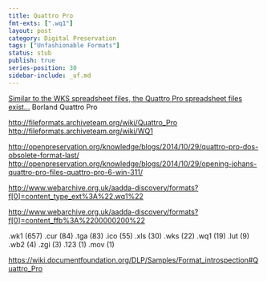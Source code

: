 ```yaml
---
title: Quattro Pro
fmt-exts: [".wq1"]
layout: post
category: Digital Preservation
tags: ["Unfashionable Formats"]
status: stub
publish: true
series-position: 30
sidebar-include: _uf.md
---
```


[Similar to the WKS spreadsheet files, the Quattro Pro spreadsheet files exist...](http://www.fileformat.info/mirror/corion/#WQ1) Borland Quattro Pro

http://fileformats.archiveteam.org/wiki/Quattro_Pro
http://fileformats.archiveteam.org/wiki/WQ1

http://openpreservation.org/knowledge/blogs/2014/10/29/quattro-pro-dos-obsolete-format-last/
http://openpreservation.org/knowledge/blogs/2014/10/29/opening-johans-quattro-pro-files-quattro-pro-6-win-311/

http://www.webarchive.org.uk/aadda-discovery/formats?f[0]=content_type_ext%3A%22.wq1%22


http://www.webarchive.org.uk/aadda-discovery/formats?f[0]=content_ffb%3A%2200000200%22

.wk1 (657)
.cur (84)
.tga (83)
.ico (55)
.xls (30)
.wks (22)
.wq1 (19)
.lut (9)
.wb2 (4)
.zgi (3)
.123 (1)
.mov (1)

https://wiki.documentfoundation.org/DLP/Samples/Format_introspection#Quattro_Pro